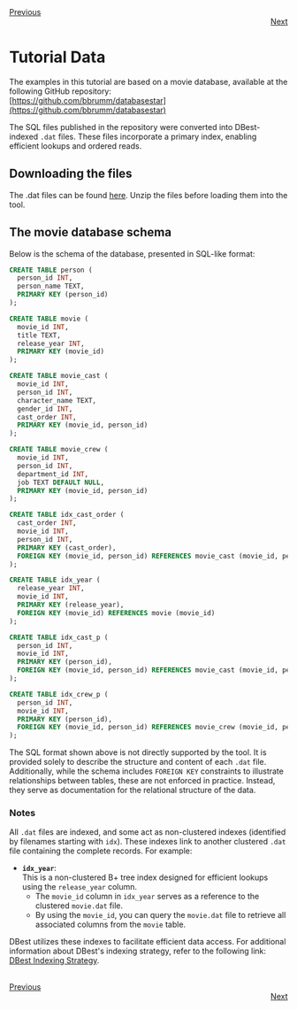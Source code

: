 <div align="left">
    <a href="./01 - data-sources.md">Previous</a>
</div>
<div align="right">
  <a href="./02 - operators.md">Next</a>
</div>

# Tutorial Data

The examples in this tutorial are based on a movie database, available at the following GitHub repository:  
[https://github.com/bbrumm/databasestar](https://github.com/bbrumm/databasestar)  

The SQL files published in the repository were converted into DBest-indexed `.dat` files. These files incorporate a primary index, enabling efficient lookups and ordered reads.

## Downloading the files

The .dat files can be found [here](https://github.com/mergen-sergio/DBest/tree/main/tutorial/assets/data). Unzip the files before loading them into the tool. 




## The movie database schema

Below is the schema of the database, presented in SQL-like format:

```sql
CREATE TABLE person (
  person_id INT,
  person_name TEXT,
  PRIMARY KEY (person_id)
);

CREATE TABLE movie (
  movie_id INT,
  title TEXT,
  release_year INT,
  PRIMARY KEY (movie_id)
);

CREATE TABLE movie_cast (
  movie_id INT,
  person_id INT,
  character_name TEXT,
  gender_id INT,
  cast_order INT,
  PRIMARY KEY (movie_id, person_id)
);

CREATE TABLE movie_crew (
  movie_id INT,
  person_id INT,
  department_id INT,
  job TEXT DEFAULT NULL,
  PRIMARY KEY (movie_id, person_id)
);

CREATE TABLE idx_cast_order (
  cast_order INT,
  movie_id INT,
  person_id INT,
  PRIMARY KEY (cast_order),
  FOREIGN KEY (movie_id, person_id) REFERENCES movie_cast (movie_id, person_id)
);

CREATE TABLE idx_year (
  release_year INT,
  movie_id INT,
  PRIMARY KEY (release_year),
  FOREIGN KEY (movie_id) REFERENCES movie (movie_id)
);

CREATE TABLE idx_cast_p (
  person_id INT,
  movie_id INT,
  PRIMARY KEY (person_id),
  FOREIGN KEY (movie_id, person_id) REFERENCES movie_cast (movie_id, person_id)
);

CREATE TABLE idx_crew_p (
  person_id INT,
  movie_id INT,
  PRIMARY KEY (person_id),
  FOREIGN KEY (movie_id, person_id) REFERENCES movie_crew (movie_id, person_id)
);

```

The SQL format shown above is not directly supported by the tool. It is provided solely to describe the structure and content of each `.dat` file. Additionally, while the schema includes `FOREIGN KEY` constraints to illustrate relationships between tables, these are not enforced in practice. Instead, they serve as documentation for the relational structure of the data.

### Notes

All `.dat` files are indexed, and some act as non-clustered indexes (identified by filenames starting with `idx`). These indexes link to another clustered `.dat` file containing the complete records. For example:

- **`idx_year`**:  
  This is a non-clustered B+ tree index designed for efficient lookups using the `release_year` column.  
  - The `movie_id` column in `idx_year` serves as a reference to the clustered `movie.dat` file.  
  - By using the `movie_id`, you can query the `movie.dat` file to retrieve all associated columns from the `movie` table.

DBest utilizes these indexes to facilitate efficient data access. For additional information about DBest's indexing strategy, refer to the following link: [DBest Indexing Strategy](10%20-%20understanding-indexes.md).

<br>

<div align="left">
    <a href="./01 - data-sources.md">Previous</a>
</div>
<div align="right">
  <a href="./02 - operators.md">Next</a>
</div>









